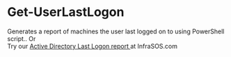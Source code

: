 # Get-UserLastLogon
Generates a report of machines the user last logged on to using PowerShell script.. Or
<br>
Try our <a href="https://infrasos.com/active-directory-reporting/user-reports/last-logon-report/">Active Directory Last Logon report </a> at InfraSOS.com
